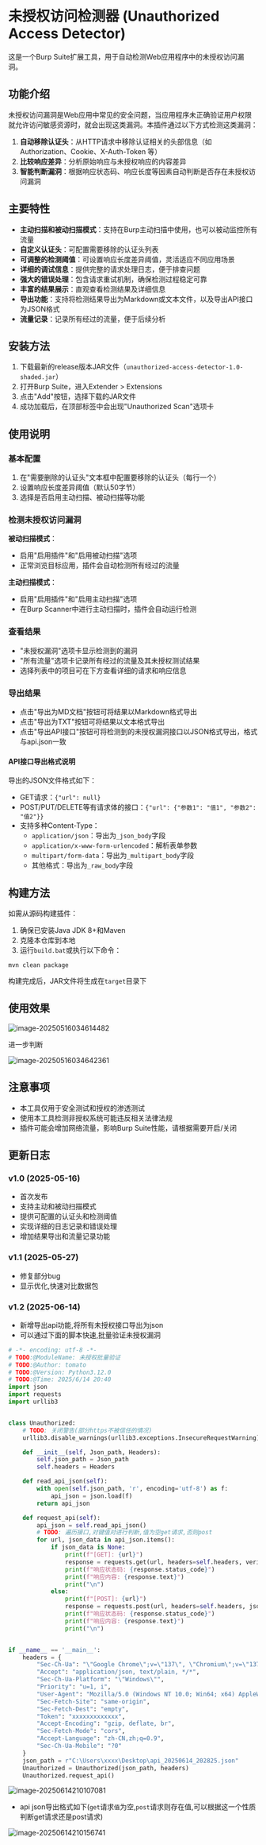 # 未授权访问检测器 (Unauthorized Access Detector)

这是一个Burp Suite扩展工具，用于自动检测Web应用程序中的未授权访问漏洞。

## 功能介绍

未授权访问漏洞是Web应用中常见的安全问题，当应用程序未正确验证用户权限就允许访问敏感资源时，就会出现这类漏洞。本插件通过以下方式检测这类漏洞：

1. **自动移除认证头**：从HTTP请求中移除认证相关的头部信息（如 Authorization、Cookie、X-Auth-Token 等）
2. **比较响应差异**：分析原始响应与未授权响应的内容差异
3. **智能判断漏洞**：根据响应状态码、响应长度等因素自动判断是否存在未授权访问漏洞

## 主要特性

- **主动扫描和被动扫描模式**：支持在Burp主动扫描中使用，也可以被动监控所有流量
- **自定义认证头**：可配置需要移除的认证头列表
- **可调整的检测阈值**：可设置响应长度差异阈值，灵活适应不同应用场景
- **详细的调试信息**：提供完整的请求处理日志，便于排查问题
- **强大的错误处理**：包含请求重试机制，确保检测过程稳定可靠
- **丰富的结果展示**：直观查看检测结果及详细信息
- **导出功能**：支持将检测结果导出为Markdown或文本文件，以及导出API接口为JSON格式
- **流量记录**：记录所有经过的流量，便于后续分析

## 安装方法

1. 下载最新的release版本JAR文件（`unauthorized-access-detector-1.0-shaded.jar`）
2. 打开Burp Suite，进入Extender > Extensions
3. 点击"Add"按钮，选择下载的JAR文件
4. 成功加载后，在顶部标签中会出现"Unauthorized Scan"选项卡

## 使用说明

### 基本配置

1. 在"需要删除的认证头"文本框中配置要移除的认证头（每行一个）
2. 设置响应长度差异阈值（默认50字节）
3. 选择是否启用主动扫描、被动扫描等功能

### 检测未授权访问漏洞

**被动扫描模式**：
- 启用"启用插件"和"启用被动扫描"选项
- 正常浏览目标应用，插件会自动检测所有经过的流量

**主动扫描模式**：
- 启用"启用插件"和"启用主动扫描"选项
- 在Burp Scanner中进行主动扫描时，插件会自动运行检测

### 查看结果

- "未授权漏洞"选项卡显示检测到的漏洞
- "所有流量"选项卡记录所有经过的流量及其未授权测试结果
- 选择列表中的项目可在下方查看详细的请求和响应信息

### 导出结果

- 点击"导出为MD文档"按钮可将结果以Markdown格式导出
- 点击"导出为TXT"按钮可将结果以文本格式导出
- 点击"导出API接口"按钮可将检测到的未授权漏洞接口以JSON格式导出，格式与api.json一致

#### API接口导出格式说明

导出的JSON文件格式如下：
- GET请求：`{"url": null}`
- POST/PUT/DELETE等有请求体的接口：`{"url": {"参数1": "值1", "参数2": "值2"}}`
- 支持多种Content-Type：
  - `application/json`：导出为`_json_body`字段
  - `application/x-www-form-urlencoded`：解析表单参数
  - `multipart/form-data`：导出为`_multipart_body`字段
  - 其他格式：导出为`_raw_body`字段

## 构建方法

如需从源码构建插件：

1. 确保已安装Java JDK 8+和Maven
2. 克隆本仓库到本地
3. 运行`build.bat`或执行以下命令：

```
mvn clean package
```

构建完成后，JAR文件将生成在`target`目录下

## 使用效果

![image-20250516034614482](./assets/image-20250516034614482.png)

进一步判断

![image-20250516034642361](./assets/image-20250516034642361.png)

## 注意事项

- 本工具仅用于安全测试和授权的渗透测试
- 使用本工具检测非授权系统可能违反相关法律法规
- 插件可能会增加网络流量，影响Burp Suite性能，请根据需要开启/关闭

## 更新日志

### v1.0 (2025-05-16)
- 首次发布
- 支持主动和被动扫描模式
- 提供可配置的认证头和检测阈值
- 实现详细的日志记录和错误处理
- 增加结果导出和流量记录功能 

### v1.1 (2025-05-27)

- 修复部分bug
- 显示优化,快速对比数据包

### v1.2 (2025-06-14)

- 新增导出api功能,将所有未授权接口导出为json
- 可以通过下面的脚本快速,批量验证未授权漏洞

```py
# -*- encoding: utf-8 -*-
# TODO:@ModuleName: 未授权批量验证
# TODO:@Author: tomato
# TODO:@Version: Python3.12.0
# TODO:@Time: 2025/6/14 20:40
import json
import requests
import urllib3


class Unauthorized:
    # TODO: 关闭警告(部分https不被信任的情况)
    urllib3.disable_warnings(urllib3.exceptions.InsecureRequestWarning)

    def __init__(self, Json_path, Headers):
        self.json_path = Json_path
        self.headers = Headers

    def read_api_json(self):
        with open(self.json_path, 'r', encoding='utf-8') as f:
            api_json = json.load(f)
        return api_json

    def request_api(self):
        api_json = self.read_api_json()
        # TODO: 遍历接口,对键值对进行判断,值为空get请求,否则post
        for url, json_data in api_json.items():
            if json_data is None:
                print(f"[GET]: {url}")
                response = requests.get(url, headers=self.headers, verify=False)
                print(f"响应状态码: {response.status_code}")
                print(f"响应内容: {response.text}")
                print("\n")
            else:
                print(f"[POST]: {url}")
                response = requests.post(url, headers=self.headers, json=json_data, verify=False)
                print(f"响应状态码: {response.status_code}")
                print(f"响应内容: {response.text}")
                print("\n")


if __name__ == '__main__':
    headers = {
        "Sec-Ch-Ua": "\"Google Chrome\";v=\"137\", \"Chromium\";v=\"137\", \"Not/A)Brand\";v=\"24\"",
        "Accept": "application/json, text/plain, */*",
        "Sec-Ch-Ua-Platform": "\"Windows\"",
        "Priority": "u=1, i",
        "User-Agent": "Mozilla/5.0 (Windows NT 10.0; Win64; x64) AppleWebKit/537.36 (KHTML, like Gecko) Chrome/137.0.0.0 Safari/537.36",
        "Sec-Fetch-Site": "same-origin",
        "Sec-Fetch-Dest": "empty",
        "Token": "xxxxxxxxxxxxx",
        "Accept-Encoding": "gzip, deflate, br",
        "Sec-Fetch-Mode": "cors",
        "Accept-Language": "zh-CN,zh;q=0.9",
        "Sec-Ch-Ua-Mobile": "?0"
    }
    json_path = r"C:\Users\xxxx\Desktop\api_20250614_202825.json"
    Unauthorized = Unauthorized(json_path, headers)
    Unauthorized.request_api()
```

![image-20250614210107081](./assets/image-20250614210107081.png)

- api json导出格式如下(`get`请求`值`为空,`post`请求则存在值,可以根据这一个性质判断get请求还是post请求)

![image-20250614210156741](./assets/image-20250614210156741.png)